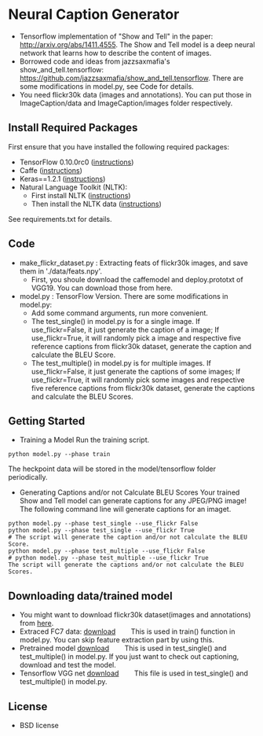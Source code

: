 # Neural Caption Generator
* Tensorflow implementation of "Show and Tell"  in the paper: http://arxiv.org/abs/1411.4555. The Show and Tell model is a deep neural network that learns how to describe the content of images.
* Borrowed code and ideas from jazzsaxmafia's show_and_tell.tensorflow: https://github.com/jazzsaxmafia/show_and_tell.tensorflow.
There are some modifications in model.py, see Code for details.
* You need flickr30k data (images and annotations). You can put those in ImageCaption/data and ImageCaption/images folder respectively.

## Install Required Packages
First ensure that you have installed the following required packages:
* TensorFlow 0.10.0rc0 ([instructions](https://www.tensorflow.org/install/))
* Caffe ([instructions](http://caffe.berkeleyvision.org/installation.html))
* Keras==1.2.1 ([instructions](https://keras.io/))
* Natural Language Toolkit (NLTK):
    * First install NLTK ([instructions](http://www.nltk.org/install.html))
    * Then install the NLTK data ([instructions](http://www.nltk.org/data.html))

See requirements.txt for details.
 
## Code
* make_flickr_dataset.py : Extracting feats of flickr30k images, and save them in './data/feats.npy'.
  * First, you shoule download the caffemodel and deploy.prototxt of VGG19. You can download those from here.
* model.py : TensorFlow Version. There are some modifications in model.py:
  * Add some command arguments, run more convenient.
  * The test_single() in model.py is for a single image. If use_flickr=False, it just generate the caption of a image; If use_flickr=True, it will randomly pick a image and respective five reference captions from flickr30k dataset, generate the caption and calculate the BLEU Score.
  * The test_multiple() in model.py is for multiple images. If use_flickr=False, it just generate the captions of some images; If use_flickr=True, it will randomly pick some images and respective five reference captions from flickr30k dataset, generate the captions and calculate the BLEU Scores.
 
## Getting Started
* Training a Model
Run the training script.
```shell
python model.py --phase train
```
The heckpoint data will be stored in the model/tensorflow folder periodically.
* Generating Captions and/or not Calculate BLEU Scores
Your trained Show and Tell model can generate captions for any JPEG/PNG image! The following command line will generate captions for an imaget.
```shell
python model.py --phase test_single --use_flickr False
python model.py --phase test_single --use_flickr True
# The script will generate the caption and/or not calculate the BLEU Score.
python model.py --phase test_multiple --use_flickr False
# python model.py --phase test_multiple --use_flickr True
The script will generate the captions and/or not calculate the BLEU Scores.
```

## Downloading data/trained model
* You might want to download flickr30k dataset(images and annotations) from [here](http://web.engr.illinois.edu/~bplumme2/Flickr30kEntities/).
* Extraced FC7 data: [download](https://drive.google.com/file/d/0B5o40yxdA9PqTnJuWGVkcFlqcG8/view?usp=sharing)
&#160; &#160; &#160; &#160;This is used in train() function in model.py. You can skip feature extraction part by using this.
* Pretrained model [download](https://drive.google.com/file/d/0B5o40yxdA9PqeW4wY0wwZXhrZkE/view?usp=sharing)
&#160; &#160; &#160; &#160;This is used in test_single() and test_multiple() in model.py. If you just want to check out captioning, download and test the model.
* Tensorflow VGG net [download](https://drive.google.com/file/d/0B5o40yxdA9PqSGtVODN0UUlaWTg/view?usp=sharing)
&#160; &#160; &#160; &#160;This file is used in test_single() and test_multiple() in model.py.

## License
* BSD license
